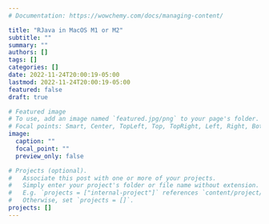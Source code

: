 ```yaml
---
# Documentation: https://wowchemy.com/docs/managing-content/

title: "RJava in MacOS M1 or M2"
subtitle: ""
summary: ""
authors: []
tags: []
categories: []
date: 2022-11-24T20:00:19-05:00
lastmod: 2022-11-24T20:00:19-05:00
featured: false
draft: true

# Featured image
# To use, add an image named `featured.jpg/png` to your page's folder.
# Focal points: Smart, Center, TopLeft, Top, TopRight, Left, Right, BottomLeft, Bottom, BottomRight.
image:
  caption: ""
  focal_point: ""
  preview_only: false

# Projects (optional).
#   Associate this post with one or more of your projects.
#   Simply enter your project's folder or file name without extension.
#   E.g. `projects = ["internal-project"]` references `content/project/deep-learning/index.md`.
#   Otherwise, set `projects = []`.
projects: []
---
```

